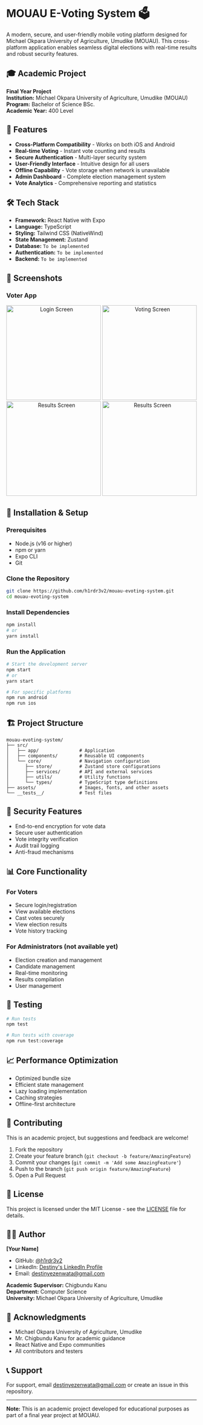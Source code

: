 # MOUAU E-Voting System 🗳️

A modern, secure, and user-friendly mobile voting platform designed for Michael Okpara University of Agriculture,
Umudike (MOUAU). This cross-platform application enables seamless digital elections with real-time results and robust
security features.

## 🎓 Academic Project

**Final Year Project**  
**Institution:** Michael Okpara University of Agriculture, Umudike (MOUAU)  
**Program:** Bachelor of Science BSc.  
**Academic Year:** 400 Level

## 🚀 Features

- **Cross-Platform Compatibility** - Works on both iOS and Android
- **Real-time Voting** - Instant vote counting and results
- **Secure Authentication** - Multi-layer security system
- **User-Friendly Interface** - Intuitive design for all users
- **Offline Capability** - Vote storage when network is unavailable
- **Admin Dashboard** - Complete election management system
- **Vote Analytics** - Comprehensive reporting and statistics

## 🛠️ Tech Stack

- **Framework:** React Native with Expo
- **Language:** TypeScript
- **Styling:** Tailwind CSS (NativeWind)
- **State Management:** Zustand
- **Database:** `To be implemented`
- **Authentication:** `To be implemented`
- **Backend:** `To be implemented`

## 📱 Screenshots

### Voter App

<div align="center">
  <img src="assets/screenshots/login-screen.png" width="250" alt="Login Screen"/>
  <img src="assets/screenshots/home-screen.png" width="250" alt="Voting Screen"/>
  <img src="assets/screenshots/election-screen.png" width="250" alt="Results Screen"/>
  <img src="assets/screenshots/settings-screen.png" width="250" alt="Results Screen"/>
</div>

## 🔧 Installation & Setup

### Prerequisites

- Node.js (v16 or higher)
- npm or yarn
- Expo CLI
- Git

### Clone the Repository

```bash
git clone https://github.com/h1rdr3v2/mouau-evoting-system.git
cd mouau-evoting-system
```

### Install Dependencies

```bash
npm install
# or
yarn install
```

### Run the Application

```bash
# Start the development server
npm start
# or
yarn start

# For specific platforms
npm run android
npm run ios
```

## 🏗️ Project Structure

```
mouau-evoting-system/
├── src/
│   ├── app/               # Application
│   ├── components/        # Reusable UI components
│   └── core/              # Navigation configuration
│      ├── store/          # Zustand store configurations
│      ├── services/       # API and external services
│      ├── utils/          # Utility functions
│      └── types/          # TypeScript type definitions
├── assets/                # Images, fonts, and other assets
└── __tests__/             # Test files
```

## 🔐 Security Features

- End-to-end encryption for vote data
- Secure user authentication
- Vote integrity verification
- Audit trail logging
- Anti-fraud mechanisms

## 📊 Core Functionality

### For Voters

- Secure login/registration
- View available elections
- Cast votes securely
- View election results
- Vote history tracking

### For Administrators (not available yet)

- Election creation and management
- Candidate management
- Real-time monitoring
- Results compilation
- User management

## 🧪 Testing

```bash
# Run tests
npm test

# Run tests with coverage
npm run test:coverage
```

## 📈 Performance Optimization

- Optimized bundle size
- Efficient state management
- Lazy loading implementation
- Caching strategies
- Offline-first architecture

## 🤝 Contributing

This is an academic project, but suggestions and feedback are welcome!

1. Fork the repository
2. Create your feature branch (`git checkout -b feature/AmazingFeature`)
3. Commit your changes (`git commit -m 'Add some AmazingFeature'`)
4. Push to the branch (`git push origin feature/AmazingFeature`)
5. Open a Pull Request

## 📄 License

This project is licensed under the MIT License - see the [LICENSE](LICENSE) file for details.

## 👨‍💻 Author

**[Your Name]**

- GitHub: [@h1rdr3v2](https://github.com/h1rdr3v2)
- LinkedIn: [Destiny's LinkedIn Profile](https://linkedin.com/in/destinyezenwata)
- Email: destinyezenwata@gmail.com

**Academic Supervisor:** Chigbundu Kanu  
**Department:** Computer Science  
**University:** Michael Okpara University of Agriculture, Umudike

## 🙏 Acknowledgments

- Michael Okpara University of Agriculture, Umudike
- Mr. Chigbundu Kanu for academic guidance
- React Native and Expo communities
- All contributors and testers

## 📞 Support

For support, email destinyezenwata@gmail.com or create an issue in this repository.

---

**Note:** This is an academic project developed for educational purposes as part of a final year project at MOUAU.
